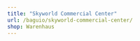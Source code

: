 ```yaml
---
title: "Skyworld Commercial Center"
url: /baguio/skyworld-commercial-center/
shop: Warenhaus
---
```

